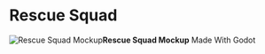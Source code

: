 #  Rescue Squad

![Rescue Squad Mockup](https://cdna.artstation.com/p/assets/images/images/047/719/694/large/giulio-sa-mockup.jpg?1648262572)**Rescue Squad Mockup**
Made With Godot


```
